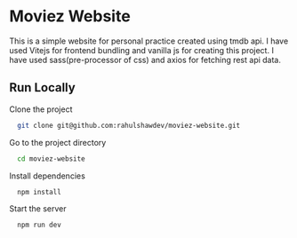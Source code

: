 # Moviez Website

This is a simple website for personal practice created using tmdb api.
I have used Vitejs for frontend bundling and vanilla js for creating this project. I have used sass(pre-processor of css) and axios for fetching rest api data.

## Run Locally

Clone the project

```bash
  git clone git@github.com:rahulshawdev/moviez-website.git
```

Go to the project directory

```bash
  cd moviez-website
```

Install dependencies

```bash
  npm install
```

Start the server

```bash
  npm run dev
```
